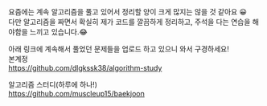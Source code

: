 요즘에는 계속 알고리즘을 풀고 있어서 정리할 양이 크게 많지는 않을 것 같아요 😀  
다만 알고리즘을 짜면서 확실히 제가 코드를 깔끔하게 정리하고, 주석을 다는 연습을 해야함을 느끼고 있습니다.😂  

아래 링크에 계속해서 풀었던 문제들을 업로드 하고 있으니 와서 구경하세요!  
본계정  
https://github.com/dlgkssk38/algorithm-study

알고리즘 스터디(하루에 하나!)  
https://github.com/muscleup15/baekjoon